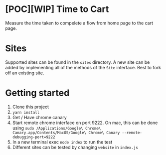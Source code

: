 # [POC][WIP] Time to Cart
Measure the time taken to compelete a flow from home page to the cart page. 

# Sites
Supported sites can be found in the `sites` directory. 
A new site can be added by implementing all of the methods of the `Site` interface. 
Best to fork off an existing site.

# Getting started
1. Clone this project
2. `yarn install`
3. Get / Have chrome canary
4. Start remote chrome interface on port 9222.
   On mac, this can be done using
   `
   sudo /Applications/Google\ Chrome\ Canary.app/Contents/MacOS/Google\ Chrome\ Canary --remote-debugging-port=9222 
   `
5. In a new terminal exec `node index` to run the test
6. Different sites can be tested by changing `website` in `index.js`
